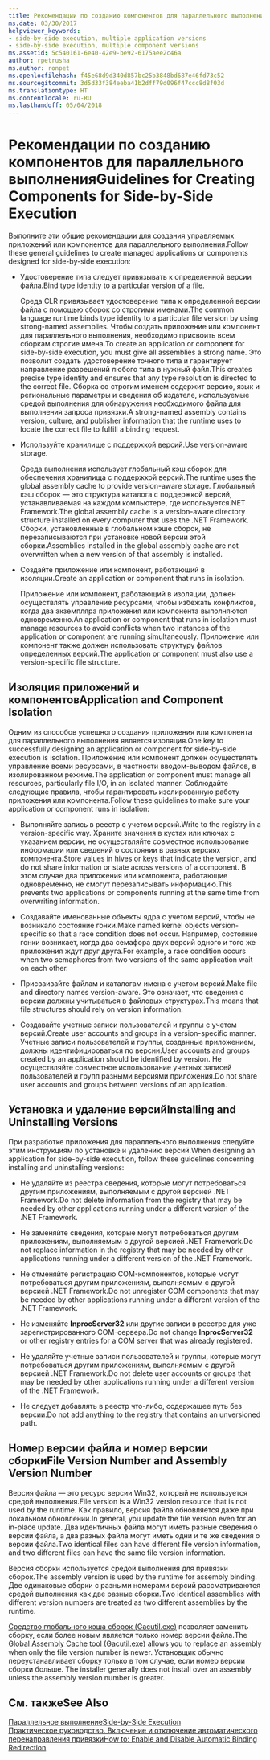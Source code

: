 ```yaml
---
title: Рекомендации по созданию компонентов для параллельного выполнения
ms.date: 03/30/2017
helpviewer_keywords:
- side-by-side execution, multiple application versions
- side-by-side execution, multiple component versions
ms.assetid: 5c540161-6e40-42e9-be92-6175aee2c46a
author: rpetrusha
ms.author: ronpet
ms.openlocfilehash: f45e68d9d340d857bc25b3848bd687e46fd73c52
ms.sourcegitcommit: 3d5d33f384eeba41b2dff79d096f47ccc8d8f03d
ms.translationtype: HT
ms.contentlocale: ru-RU
ms.lasthandoff: 05/04/2018
---
```

# <a name="guidelines-for-creating-components-for-side-by-side-execution"></a><span data-ttu-id="f34ec-102">Рекомендации по созданию компонентов для параллельного выполнения</span><span class="sxs-lookup"><span data-stu-id="f34ec-102">Guidelines for Creating Components for Side-by-Side Execution</span></span>
<span data-ttu-id="f34ec-103">Выполните эти общие рекомендации для создания управляемых приложений или компонентов для параллельного выполнения.</span><span class="sxs-lookup"><span data-stu-id="f34ec-103">Follow these general guidelines to create managed applications or components designed for side-by-side execution:</span></span>  
  
-   <span data-ttu-id="f34ec-104">Удостоверение типа следует привязывать к определенной версии файла.</span><span class="sxs-lookup"><span data-stu-id="f34ec-104">Bind type identity to a particular version of a file.</span></span>  
  
     <span data-ttu-id="f34ec-105">Среда CLR привязывает удостоверение типа к определенной версии файла с помощью сборок со строгими именами.</span><span class="sxs-lookup"><span data-stu-id="f34ec-105">The common language runtime binds type identity to a particular file version by using strong-named assemblies.</span></span> <span data-ttu-id="f34ec-106">Чтобы создать приложение или компонент для параллельного выполнения, необходимо присвоить всем сборкам строгие имена.</span><span class="sxs-lookup"><span data-stu-id="f34ec-106">To create an application or component for side-by-side execution, you must give all assemblies a strong name.</span></span> <span data-ttu-id="f34ec-107">Это позволит создать удостоверение точного типа и гарантирует направление разрешений любого типа в нужный файл.</span><span class="sxs-lookup"><span data-stu-id="f34ec-107">This creates precise type identity and ensures that any type resolution is directed to the correct file.</span></span> <span data-ttu-id="f34ec-108">Сборка со строгим именем содержит версию, язык и региональные параметры и сведения об издателе, используемые средой выполнения для обнаружения необходимого файла для выполнения запроса привязки.</span><span class="sxs-lookup"><span data-stu-id="f34ec-108">A strong-named assembly contains version, culture, and publisher information that the runtime uses to locate the correct file to fulfill a binding request.</span></span>  
  
-   <span data-ttu-id="f34ec-109">Используйте хранилище с поддержкой версий.</span><span class="sxs-lookup"><span data-stu-id="f34ec-109">Use version-aware storage.</span></span>  
  
     <span data-ttu-id="f34ec-110">Среда выполнения использует глобальный кэш сборок для обеспечения хранилища с поддержкой версий.</span><span class="sxs-lookup"><span data-stu-id="f34ec-110">The runtime uses the global assembly cache to provide version-aware storage.</span></span> <span data-ttu-id="f34ec-111">Глобальный кэш сборок — это структура каталога с поддержкой версий, устанавливаемая на каждом компьютере, где используется.NET Framework.</span><span class="sxs-lookup"><span data-stu-id="f34ec-111">The global assembly cache is a version-aware directory structure installed on every computer that uses the .NET Framework.</span></span> <span data-ttu-id="f34ec-112">Сборки, установленные в глобальном кэше сборок, не перезаписываются при установке новой версии этой сборки.</span><span class="sxs-lookup"><span data-stu-id="f34ec-112">Assemblies installed in the global assembly cache are not overwritten when a new version of that assembly is installed.</span></span>  
  
-   <span data-ttu-id="f34ec-113">Создайте приложение или компонент, работающий в изоляции.</span><span class="sxs-lookup"><span data-stu-id="f34ec-113">Create an application or component that runs in isolation.</span></span>  
  
     <span data-ttu-id="f34ec-114">Приложение или компонент, работающий в изоляции, должен осуществлять управление ресурсами, чтобы избежать конфликтов, когда два экземпляра приложения или компонента выполняются одновременно.</span><span class="sxs-lookup"><span data-stu-id="f34ec-114">An application or component that runs in isolation must manage resources to avoid conflicts when two instances of the application or component are running simultaneously.</span></span> <span data-ttu-id="f34ec-115">Приложение или компонент также должен использовать структуру файлов определенных версий.</span><span class="sxs-lookup"><span data-stu-id="f34ec-115">The application or component must also use a version-specific file structure.</span></span>  
  
## <a name="application-and-component-isolation"></a><span data-ttu-id="f34ec-116">Изоляция приложений и компонентов</span><span class="sxs-lookup"><span data-stu-id="f34ec-116">Application and Component Isolation</span></span>  
 <span data-ttu-id="f34ec-117">Одним из способов успешного создания приложения или компонента для параллельного выполнения является изоляция.</span><span class="sxs-lookup"><span data-stu-id="f34ec-117">One key to successfully designing an application or component for side-by-side execution is isolation.</span></span> <span data-ttu-id="f34ec-118">Приложение или компонент должен осуществлять управление всеми ресурсами, в частности вводом-выводом файлов, в изолированном режиме.</span><span class="sxs-lookup"><span data-stu-id="f34ec-118">The application or component must manage all resources, particularly file I/O, in an isolated manner.</span></span> <span data-ttu-id="f34ec-119">Соблюдайте следующие правила, чтобы гарантировать изолированную работу приложения или компонента.</span><span class="sxs-lookup"><span data-stu-id="f34ec-119">Follow these guidelines to make sure your application or component runs in isolation:</span></span>  
  
-   <span data-ttu-id="f34ec-120">Выполняйте запись в реестр с учетом версий.</span><span class="sxs-lookup"><span data-stu-id="f34ec-120">Write to the registry in a version-specific way.</span></span> <span data-ttu-id="f34ec-121">Храните значения в кустах или ключах с указанием версии, не осуществляйте совместное использование информации или сведений о состоянии в разных версиях компонента.</span><span class="sxs-lookup"><span data-stu-id="f34ec-121">Store values in hives or keys that indicate the version, and do not share information or state across versions of a component.</span></span> <span data-ttu-id="f34ec-122">В этом случае два приложения или компонента, работающие одновременно, не смогут перезаписывать информацию.</span><span class="sxs-lookup"><span data-stu-id="f34ec-122">This prevents two applications or components running at the same time from overwriting information.</span></span>  
  
-   <span data-ttu-id="f34ec-123">Создавайте именованные объекты ядра с учетом версий, чтобы не возникало состояние гонки.</span><span class="sxs-lookup"><span data-stu-id="f34ec-123">Make named kernel objects version-specific so that a race condition does not occur.</span></span> <span data-ttu-id="f34ec-124">Например, состояние гонки возникает, когда два семафора двух версий одного и того же приложения ждут друг друга.</span><span class="sxs-lookup"><span data-stu-id="f34ec-124">For example, a race condition occurs when two semaphores from two versions of the same application wait on each other.</span></span>  
  
-   <span data-ttu-id="f34ec-125">Присваивайте файлам и каталогам имена с учетом версий.</span><span class="sxs-lookup"><span data-stu-id="f34ec-125">Make file and directory names version-aware.</span></span> <span data-ttu-id="f34ec-126">Это означает, что сведения о версии должны учитываться в файловых структурах.</span><span class="sxs-lookup"><span data-stu-id="f34ec-126">This means that file structures should rely on version information.</span></span>  
  
-   <span data-ttu-id="f34ec-127">Создавайте учетные записи пользователей и группы с учетом версий.</span><span class="sxs-lookup"><span data-stu-id="f34ec-127">Create user accounts and groups in a version-specific manner.</span></span> <span data-ttu-id="f34ec-128">Учетные записи пользователей и группы, созданные приложением, должны идентифицироваться по версии.</span><span class="sxs-lookup"><span data-stu-id="f34ec-128">User accounts and groups created by an application should be identified by version.</span></span> <span data-ttu-id="f34ec-129">Не осуществляйте совместное использование учетных записей пользователей и групп разными версиями приложения.</span><span class="sxs-lookup"><span data-stu-id="f34ec-129">Do not share user accounts and groups between versions of an application.</span></span>  
  
## <a name="installing-and-uninstalling-versions"></a><span data-ttu-id="f34ec-130">Установка и удаление версий</span><span class="sxs-lookup"><span data-stu-id="f34ec-130">Installing and Uninstalling Versions</span></span>  
 <span data-ttu-id="f34ec-131">При разработке приложения для параллельного выполнения следуйте этим инструкциям по установке и удалению версий.</span><span class="sxs-lookup"><span data-stu-id="f34ec-131">When designing an application for side-by-side execution, follow these guidelines concerning installing and uninstalling versions:</span></span>  
  
-   <span data-ttu-id="f34ec-132">Не удаляйте из реестра сведения, которые могут потребоваться другим приложениям, выполняемым с другой версией .NET Framework.</span><span class="sxs-lookup"><span data-stu-id="f34ec-132">Do not delete information from the registry that may be needed by other applications running under a different version of the .NET Framework.</span></span>  
  
-   <span data-ttu-id="f34ec-133">Не заменяйте сведения, которые могут потребоваться другим приложениям, выполняемым с другой версией .NET Framework.</span><span class="sxs-lookup"><span data-stu-id="f34ec-133">Do not replace information in the registry that may be needed by other applications running under a different version of the .NET Framework.</span></span>  
  
-   <span data-ttu-id="f34ec-134">Не отменяйте регистрацию COM-компонентов, которые могут потребоваться другим приложениям, выполняемым с другой версией .NET Framework.</span><span class="sxs-lookup"><span data-stu-id="f34ec-134">Do not unregister COM components that may be needed by other applications running under a different version of the .NET Framework.</span></span>  
  
-   <span data-ttu-id="f34ec-135">Не изменяйте **InprocServer32** или другие записи в реестре для уже зарегистрированного COM-сервера.</span><span class="sxs-lookup"><span data-stu-id="f34ec-135">Do not change **InprocServer32** or other registry entries for a COM server that was already registered.</span></span>  
  
-   <span data-ttu-id="f34ec-136">Не удаляйте учетные записи пользователей и группы, которые могут потребоваться другим приложениям, выполняемым с другой версией .NET Framework.</span><span class="sxs-lookup"><span data-stu-id="f34ec-136">Do not delete user accounts or groups that may be needed by other applications running under a different version of the .NET Framework.</span></span>  
  
-   <span data-ttu-id="f34ec-137">Не следует добавлять в реестр что-либо, содержащее путь без версии.</span><span class="sxs-lookup"><span data-stu-id="f34ec-137">Do not add anything to the registry that contains an unversioned path.</span></span>  
  
## <a name="file-version-number-and-assembly-version-number"></a><span data-ttu-id="f34ec-138">Номер версии файла и номер версии сборки</span><span class="sxs-lookup"><span data-stu-id="f34ec-138">File Version Number and Assembly Version Number</span></span>  
 <span data-ttu-id="f34ec-139">Версия файла — это ресурс версии Win32, который не используется средой выполнения.</span><span class="sxs-lookup"><span data-stu-id="f34ec-139">File version is a Win32 version resource that is not used by the runtime.</span></span> <span data-ttu-id="f34ec-140">Как правило, версия файла обновляется даже при локальном обновлении.</span><span class="sxs-lookup"><span data-stu-id="f34ec-140">In general, you update the file version even for an in-place update.</span></span> <span data-ttu-id="f34ec-141">Два идентичных файла могут иметь разные сведения о версии файла, а два разных файла могут иметь одни и те же сведения о версии файла.</span><span class="sxs-lookup"><span data-stu-id="f34ec-141">Two identical files can have different file version information, and two different files can have the same file version information.</span></span>  
  
 <span data-ttu-id="f34ec-142">Версия сборки используется средой выполнения для привязки сборок.</span><span class="sxs-lookup"><span data-stu-id="f34ec-142">The assembly version is used by the runtime for assembly binding.</span></span> <span data-ttu-id="f34ec-143">Две одинаковые сборки с разными номерами версий рассматриваются средой выполнения как две разные сборки.</span><span class="sxs-lookup"><span data-stu-id="f34ec-143">Two identical assemblies with different version numbers are treated as two different assemblies by the runtime.</span></span>  
  
 <span data-ttu-id="f34ec-144">[Средство глобального кэша сборок (Gacutil.exe)](../../../docs/framework/tools/gacutil-exe-gac-tool.md) позволяет заменить сборку, если более новым является только номер версии файла.</span><span class="sxs-lookup"><span data-stu-id="f34ec-144">The [Global Assembly Cache tool (Gacutil.exe)](../../../docs/framework/tools/gacutil-exe-gac-tool.md) allows you to replace an assembly when only the file version number is newer.</span></span> <span data-ttu-id="f34ec-145">Установщик обычно переустанавливает сборку только в том случае, если номер версии сборки больше. </span><span class="sxs-lookup"><span data-stu-id="f34ec-145">The installer generally does not install over an assembly unless the assembly version number is greater.</span></span>  
  
## <a name="see-also"></a><span data-ttu-id="f34ec-146">См. также</span><span class="sxs-lookup"><span data-stu-id="f34ec-146">See Also</span></span>  
 [<span data-ttu-id="f34ec-147">Параллельное выполнение</span><span class="sxs-lookup"><span data-stu-id="f34ec-147">Side-by-Side Execution</span></span>](../../../docs/framework/deployment/side-by-side-execution.md)  
 [<span data-ttu-id="f34ec-148">Практическое руководство. Включение и отключение автоматического перенаправления привязки</span><span class="sxs-lookup"><span data-stu-id="f34ec-148">How to: Enable and Disable Automatic Binding Redirection</span></span>](../../../docs/framework/configure-apps/how-to-enable-and-disable-automatic-binding-redirection.md)
